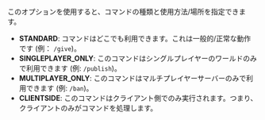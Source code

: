 このオプションを使用すると、コマンドの種類と使用方法/場所を指定できます。

* **STANDARD**: コマンドはどこでも利用できます。これは一般的/正常な動作です (例： `/give`)。
* **SINGLEPLAYER_ONLY**: このコマンドはシングルプレイヤーのワールドのみで利用できます (例: `/publish`)。
* **MULTIPLAYER_ONLY**: このコマンドはマルチプレイヤーサーバーのみで利用できます (例: `/ban`)。
* **CLIENTSIDE**: このコマンドはクライアント側でのみ実行されます。つまり、クライアントのみがコマンドを処理します。